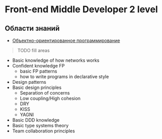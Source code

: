 # Front-end Middle Developer 2 level

## Области знаний
- [Объектно-ориентированное программирование](./oop.md)
> TODO fill areas
- Basic knowledge of how networks works
- Confident knowledge FP
    - basic FP patterns
    - how to write programs in declarative style
- Design patterns
- Basic design principles
    - Separation of concerns
    - Low coupling/High cohesion
    - DRY
    - KISS
    - YAGNI
- Basic DDD knowledge
- Basic type systems theory
- Team collaboration principles
